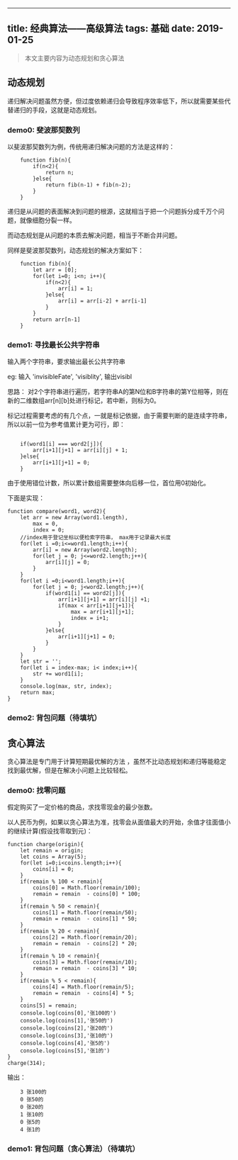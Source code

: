 
---
title: 经典算法——高级算法
tags: 基础
date: 2019-01-25
---

> 本文主要内容为动态规划和贪心算法


## 动态规划 

递归解决问题虽然方便，但过度依赖递归会导致程序效率低下，所以就需要某些代替递归的手段，这就是动态规划。

### demo0: 斐波那契数列 

以斐波那契数列为例，传统用递归解决问题的方法是这样的：

```
	function fib(n){
		if(n<2){
			return n;
		}else{
			return fib(n-1) + fib(n-2);
		}
	}
```

递归是从问题的表面解决到问题的根源，这就相当于把一个问题拆分成千万个问题，就像细胞分裂一样。

而动态规划是从问题的本质去解决问题，相当于不断合并问题。

同样是斐波那契数列，动态规划的解决方案如下：

```
	function fib(n){
		let arr = [0];
		for(let i=0; i<n; i++){
			if(n<2){
				arr[i] = 1;
			}else{
				arr[i] = arr[i-2] + arr[i-1]	
			}
		}
		return arr[n-1]
	}
```

### demo1: 寻找最长公共字符串

输入两个字符串，要求输出最长公共字符串

eg: 输入 'invisibleFate', 'visiblity', 输出visibl

思路： 对2个字符串进行遍历，若字符串A的第N位和B字符串的第Y位相等，则在新的二维数组arr[n][b]处进行标记，若中断，则标为0。

标记过程需要考虑的有几个点，一就是标记依据，由于需要判断的是连续字符串，所以以前一位为参考值累计更为可行，即：

```

	if(word1[i] === word2[j]){
		arr[i+1][j+1] = arr[i][j] + 1;
	}else{
		arr[i+1][j+1] = 0;
	}

```
由于使用错位计数，所以累计数组需要整体向后移一位，首位用0初始化。

下面是实现：
	
```
function compare(word1, word2){
	let arr = new Array(word1.length),
		max = 0,
		index = 0; 
	//index用于登记坐标以便检索字符串， max用于记录最大长度
	for(let i =0;i<=word1.length;i++){
		arr[i] = new Array(word2.length);
		for(let j = 0; j<=word2.length;j++){
			arr[i][j] = 0;
		}
	}
	for(let i =0;i<word1.length;i++){
		for(let j = 0; j<word2.length;j++){
			if(word1[i] == word2[j]){
				arr[i+1][j+1] = arr[i][j] +1;
				if(max < arr[i+1][j+1]){
					max = arr[i+1][j+1];
					index = i+1;
				}
			}else{
				arr[i+1][j+1] = 0;
			}
		}
	}
	let str = '';
	for(let i = index-max; i< index;i++){
		str += word1[i];
	}
	console.log(max, str, index);
	return max;
}

```



### demo2: 背包问题（待填坑）


## 贪心算法

贪心算法是专门用于计算短期最优解的方法 ，虽然不比动态规划和递归等能稳定找到最优解，但是在解决小问题上比较轻松。

### demo0: 找零问题

假定购买了一定价格的商品，求找零现金的最少张数。

以人民币为例，如果以贪心算法为准，找零会从面值最大的开始，余值才往面值小的继续计算(假设找零取到元)：

```	
function charge(origin){
	let remain = origin;
	let coins = Array(5);
	for(let i=0;i<coins.length;i++){
		coins[i] = 0;
	}
	if(remain % 100 < remain){
		coins[0] = Math.floor(remain/100);
		remain = remain  - coins[0] * 100;
	}
	if(remain % 50 < remain){
		coins[1] = Math.floor(remain/50);
		remain = remain  - coins[1] * 50;
	}
	if(remain % 20 < remain){
		coins[2] = Math.floor(remain/20);
		remain = remain  - coins[2] * 20;
	}
	if(remain % 10 < remain){
		coins[3] = Math.floor(remain/10);
		remain = remain  - coins[3] * 10;
	}
	if(remain % 5 < remain){
		coins[4] = Math.floor(remain/5);
		remain = remain  - coins[4] * 5;
	}
	coins[5] = remain;
	console.log(coins[0],'张100的')
	console.log(coins[1],'张50的')
	console.log(coins[2],'张20的')
	console.log(coins[3],'张10的')
	console.log(coins[4],'张5的')
	console.log(coins[5],'张1的')
}
charge(314);
```

输出：

```
	3 张100的
	0 张50的
	0 张20的
	1 张10的
	0 张5的
	4 张1的
```


### demo1: 背包问题（贪心算法）（待填坑）

